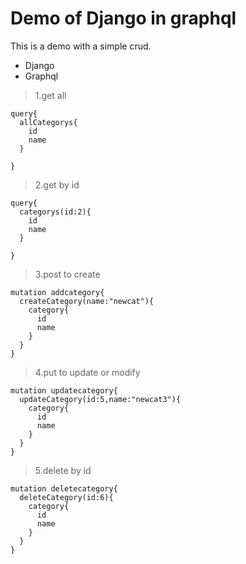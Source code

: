 ﻿# Demo of Django in graphql

This is a demo with a simple crud.

* Django
* Graphql

> 1.get all

```
query{
  allCategorys{
    id
    name
  }
  
}
```

> 2.get by id
```
query{
  categorys(id:2){
    id
    name
  }
  
}
```

> 3.post to create
```
mutation addcategory{
  createCategory(name:"newcat"){
    category{
      id
      name
    }
  }
}
```

> 4.put to update or modify
```
mutation updatecategory{
  updateCategory(id:5,name:"newcat3"){
    category{
      id
      name
    }
  }
}
```

> 5.delete by id
```
mutation deletecategory{
  deleteCategory(id:6){
    category{
      id
      name
    }
  }
}
```
